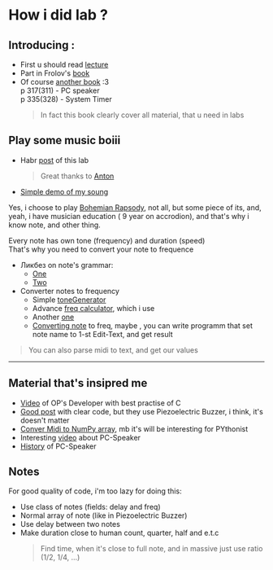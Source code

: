 # How i did lab ?
## Introducing : 
- First u should read [lecture](https://bit.ly/3KrQtMV)
- Part in Frolov's [book](https://www.frolov-lib.ru/books/bsp.old/v33/ch5.htm)
- Of course [another book](https://bit.ly/34nFepm) :3
<br> p 317(311) - PC speaker 
<br> p 335(328) - System Timer
    > In fact this book clearly cover all material, that u need in labs

## Play some music boiii
- Habr [post](https://habr.com/ru/post/496494) of this lab
  > Great thanks to [Anton](https://github.com/twinpixxx)
- [Simple demo of my soung](https://youtu.be/UVUoOQL9SeI)
  
Yes, i choose to play [Bohemian Rapsody](https://sheetmusic-free.com/bohemian-rhapsody-sheet-music-queen-7512/), not all, but some piece of its, and, yeah, i have musician education ( 9 year on accrodion), and that's why i know note, and other thing.

Every note has own tone (frequency) and duration (speed)
<br> That's why you need to convert your note to frequence 

  - Ликбез on note's grammar: 
    - [One](https://pereborom.ru/dlitelnosti-not/)
    - [Two](https://lovec-not.ru/blog/dlitelnosti-not)
  - Converter notes to frequency
    - Simple [toneGenerator](https://www.ural-auto.ru/services/tone-generator/)
    - Advance [freq calculator](https://www.translatorscafe.com/unit-converter/ru-RU/calculator/note-frequency/), which i use
    - Another [one](https://www.szynalski.com/tone-generator/)
    - [Converting note](http://www.jacklinstudios.com/software/notefreq/NoteFreq.wdgt/index.html) to freq, maybe , you can write programm that set note name to 1-st Edit-Text, and get result 
> You can also parse midi to text, and get our values
--- 
## Material that's insipred me
- [Video](https://www.youtube.com/watch?v=R4SGAA3A2RY) of OP's Developer with best practise of C
- [Good post](https://learn.digilentinc.com/Documents/392) with clear code, but they use Piezoelectric Buzzer, i think, it's doesn't matter
- [Conver Midi to NumPy array](https://medium.com/analytics-vidhya/convert-midi-file-to-numpy-array-in-python-7d00531890c), mb it's will be interesting for PYthonist
- Interesting [video](https://youtu.be/NIyQueXqRYE) about PC-Speaker
- [History](https://youtu.be/Uh7KGPOC8gc) of PC-Speaker
## Notes
For good quality of code, i'm too lazy for doing this:  
+ Use class of notes (fields: delay and freq)
+ Normal array of note (like in Piezoelectric Buzzer)
+ Use delay between two notes
+ Make duration close to human count, quarter, half and e.t.c 
    >  Find time, when it's close to full note, and in massive just use ratio (1/2, 1/4, ...)